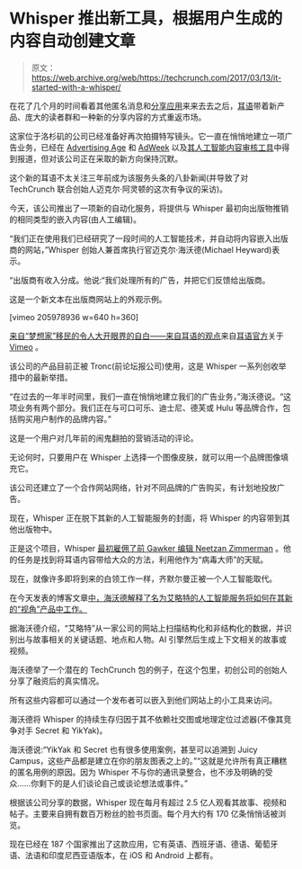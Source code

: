 # Whisper 推出新工具，根据用户生成的内容自动创建文章 

> 原文：<https://web.archive.org/web/https://techcrunch.com/2017/03/13/it-started-with-a-whisper/>

在花了几个月的时间看着其他匿名消息和[分享应用](https://web.archive.org/web/20230203063013/https://techcrunch.com/2015/04/29/psst/)来来去去之后，[耳语](https://web.archive.org/web/20230203063013/https://www.crunchbase.com/organization/whisper#/entity)带着新产品、庞大的读者群和一种新的分享内容的方式重返市场。

这家位于洛杉矶的公司已经准备好再次拍摄特写镜头。它一直在悄悄地建立一项广告业务，已经在 [Advertising Age](https://web.archive.org/web/20230203063013/http://adage.com/article/digital/hbo-taps-whisper-market-show-big-lies/307964/) 和 [AdWeek](https://web.archive.org/web/20230203063013/http://www.adweek.com/digital/how-social-app-whisper-has-quietly-become-marketing-force-166873/) 以及[其人工智能内容审核工具](https://web.archive.org/web/20230203063013/https://www.fastcompany.com/3058148/whispers-master-of-content-moderation-is-a-machine)中得到报道，但对该公司正在采取的新方向保持沉默。

这个新的耳语不太关注三年前成为该服务头条的八卦新闻(并导致了对 TechCrunch 联合创始人迈克尔·阿灵顿的这次有争议的采访)。

今天，该公司推出了一项新的自动化服务，将提供与 Whisper 最初向出版物推销的相同类型的嵌入内容(由人工编辑)。

“我们正在使用我们已经研究了一段时间的人工智能技术，并自动将内容嵌入出版商的网站，”Whisper 创始人兼首席执行官迈克尔·海沃德(Michael Heyward)表示。

“出版商有收入分成。他说:“我们处理所有的广告，并把它们反馈给出版商。

这是一个新文本在出版商网站上的外观示例。

[vimeo 205978936 w=640 h=360]

[来自“梦想家”移民的令人大开眼界的自白——来自耳语的观点](https://web.archive.org/web/20230203063013/https://vimeo.com/205978936)来自[耳语官方](https://web.archive.org/web/20230203063013/https://vimeo.com/user63462814)关于 [Vimeo](https://web.archive.org/web/20230203063013/https://vimeo.com/) 。

该公司的产品目前正被 Tronc(前论坛报公司)使用，这是 Whisper 一系列创收举措中的最新举措。

“在过去的一年半时间里，我们一直在悄悄地建立我们的广告业务，”海沃德说。“这项业务有两个部分。我们正在与可口可乐、迪士尼、德芙或 Hulu 等品牌合作，包括购买用户制作的品牌内容。”

这是一个用户对几年前的闹鬼翻拍的营销活动的评论。

无论何时，只要用户在 Whisper 上选择一个图像皮肤，就可以用一个品牌图像填充它。

该公司还建立了一个合作网站网络，针对不同品牌的广告购买，有计划地投放广告。

现在，Whisper 正在脱下其新的人工智能服务的封面，将 Whisper 的内容带到其他出版物中。

正是这个项目，Whisper [最初雇佣了前 Gawker 编辑 Neetzan Zimmerman](https://web.archive.org/web/20230203063013/http://mashable.com/2014/01/03/gawker-loses-its-viral-guru/) 。他的任务是找到将耳语内容带给大众的方法，利用他作为“病毒大师”的天赋。

现在，就像许多即将到来的白领工作一样，齐默尔曼正被一个人工智能取代。

在今天发表的博客文章[中，海沃德解释了名为艾略特的人工智能服务将如何在其新的“视角”产品中工作。](https://web.archive.org/web/20230203063013/http://blog.whisper.sh/post/158355476205/whisper-launches-perspectives)

据海沃德介绍，“艾略特”从一家公司的网站上扫描结构化和非结构化的数据，并识别出与故事相关的关键话题、地点和人物。AI 引擎然后生成上下文相关的故事或视频。

海沃德举了一个潜在的 TechCrunch 包的例子，在这个包里，初创公司的创始人分享了融资后的真实情况。

所有这些内容都可以通过一个发布者可以嵌入到他们网站上的小工具来访问。

海沃德将 Whisper 的持续生存归因于其不依赖社交图或地理定位过滤器(不像其竞争对手 Secret 和 YikYak)。

海沃德说:“YikYak 和 Secret 也有很多使用案例，甚至可以追溯到 Juicy Campus，这些产品都是建立在你的朋友图表之上的。”“这就是允许所有真正糟糕的匿名用例的原因。因为 Whisper 不与你的通讯录整合，也不涉及明确的受众……你剩下的是人们谈论自己或谈论想法或事件。”

根据该公司分享的数据，Whisper 现在每月有超过 2.5 亿人观看其故事、视频和帖子。主要来自拥有数百万粉丝的脸书页面。每个月大约有 170 亿条悄悄话被浏览。

现在已经在 187 个国家推出了这款应用，它有英语、西班牙语、德语、葡萄牙语、法语和印度尼西亚语版本，在 iOS 和 Android 上都有。